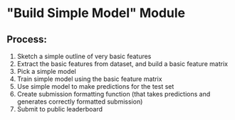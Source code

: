 # "Build Simple Model" Module
## Process:
1. Sketch a simple outline of very basic features
2. Extract the basic features from dataset, and build a basic feature matrix
3. Pick a simple model
4. Train simple model using the basic feature matrix
5. Use simple model to make predictions for the test set
6. Create submission formatting function (that takes predictions and generates correctly formatted submission)
7. Submit to public leaderboard
